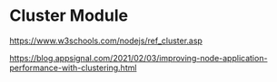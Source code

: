 # Cluster Module

https://www.w3schools.com/nodejs/ref_cluster.asp

https://blog.appsignal.com/2021/02/03/improving-node-application-performance-with-clustering.html


